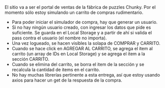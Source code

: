 El sitio va a ser el portal de ventas de la fábrica de puzzles Chunky. Por el momento sólo estoy simulando un carrito de compras rudimentario.

- Para poder iniciar el simulador de compra, hay que generar un usuario.
- Si no hay ningún usuario creado, con ingresar los datos que pide es suficiente. Se guarda en el Local Storage y a partir de ahí si valida el pass contra el usuario (el nombre no importa).
- Una vez logueado, se hacen visibles la solapa de COMPRAR y CARRITO.
- Cuando se hace click en AGREGAR AL CARRITO, se agrega el item al carrito (un array de IDs en Local Storage) y se agrega el item a la sección CARRITO.
- Cuando se elimina del carrito, se borra el item de la sección y se recalcula la cantidad de items en el carrito.
- No hay muchas librerías pertinente a esta entrega, así que estoy usando axios para hacer un get de la respuesta de la compra.